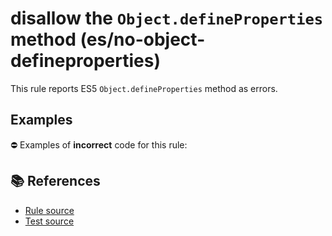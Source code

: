 # disallow the `Object.defineProperties` method (es/no-object-defineproperties)

This rule reports ES5 `Object.defineProperties` method as errors.

## Examples

⛔ Examples of **incorrect** code for this rule:

<eslint-playground type="bad" code="/*eslint es/no-object-defineproperties: error */
Object.defineProperties(obj, {})
" />

## 📚 References

- [Rule source](https://github.com/mysticatea/eslint-plugin-es/blob/v3.0.0/lib/rules/no-object-defineproperties.js)
- [Test source](https://github.com/mysticatea/eslint-plugin-es/blob/v3.0.0/tests/lib/rules/no-object-defineproperties.js)
